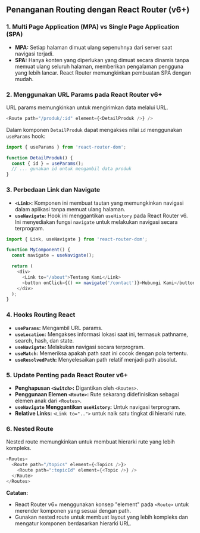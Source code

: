 ## Penanganan Routing dengan React Router (v6+)

### 1. Multi Page Application (MPA) vs Single Page Application (SPA)

* **MPA:** Setiap halaman dimuat ulang sepenuhnya dari server saat navigasi terjadi.
* **SPA:** Hanya konten yang diperlukan yang dimuat secara dinamis tanpa memuat ulang seluruh halaman, memberikan pengalaman pengguna yang lebih lancar. React Router memungkinkan pembuatan SPA dengan mudah.

### 2. Menggunakan URL Params pada React Router v6+

URL params memungkinkan untuk mengirimkan data melalui URL.

```javascript
<Route path="/produk/:id" element={<DetailProduk />} />
```

Dalam komponen `DetailProduk` dapat mengakses nilai `id` menggunakan `useParams` hook:

```javascript
import { useParams } from 'react-router-dom';

function DetailProduk() {
  const { id } = useParams();
  // ... gunakan id untuk mengambil data produk
}
```

### 3. Perbedaan Link dan Navigate

* **`<Link>`:** Komponen ini membuat tautan yang memungkinkan navigasi dalam aplikasi tanpa memuat ulang halaman.
* **`useNavigate`:** Hook ini menggantikan `useHistory` pada React Router v6. Ini menyediakan fungsi `navigate` untuk melakukan navigasi secara terprogram.

```javascript
import { Link, useNavigate } from 'react-router-dom';

function MyComponent() {
  const navigate = useNavigate();

  return (
    <div>
      <Link to="/about">Tentang Kami</Link>
      <button onClick={() => navigate('/contact')}>Hubungi Kami</button>
    </div>
  );
}
```

### 4. Hooks Routing React

* **`useParams`:** Mengambil URL params.
* **`useLocation`:** Mengakses informasi lokasi saat ini, termasuk pathname, search, hash, dan state.
* **`useNavigate`:** Melakukan navigasi secara terprogram.
* **`useMatch`:** Memeriksa apakah path saat ini cocok dengan pola tertentu.
* **`useResolvedPath`:** Menyelesaikan path relatif menjadi path absolut.

### 5. Update Penting pada React Router v6+

* **Penghapusan `<Switch>`:** Digantikan oleh `<Routes>`.
* **Penggunaan Elemen `<Route>`:** Rute sekarang didefinisikan sebagai elemen anak dari `<Routes>`.
* **`useNavigate` Menggantikan `useHistory`:** Untuk navigasi terprogram.
* **Relative Links:** `<Link to="..">` untuk naik satu tingkat di hierarki rute.

### 6. Nested Route

Nested route memungkinkan untuk membuat hierarki rute yang lebih kompleks.

```javascript
<Routes>
  <Route path="/topics" element={<Topics />}>
    <Route path=":topicId" element={<Topic />} />
  </Route>
</Routes>
```

**Catatan:**

* React Router v6+ menggunakan konsep "element" pada `<Route>` untuk merender komponen yang sesuai dengan path.
* Gunakan nested route untuk membuat layout yang lebih kompleks dan mengatur komponen berdasarkan hierarki URL.

